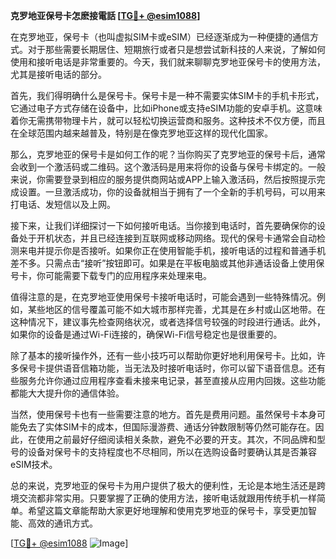 **克罗地亚保号卡怎麽接電話 [[TG💪+ @esim1088](https://t.me/s/esim1088)]**

在克罗地亚，保号卡（也叫虚拟SIM卡或eSIM）已经逐渐成为一种便捷的通信方式。对于那些需要长期居住、短期旅行或者只是想尝试新科技的人来说，了解如何使用和接听电话是非常重要的。今天，我们就来聊聊克罗地亚保号卡的使用方法，尤其是接听电话的部分。

首先，我们得明确什么是保号卡。保号卡是一种不需要实体SIM卡的手机卡形式，它通过电子方式存储在设备中，比如iPhone或支持eSIM功能的安卓手机。这意味着你无需携带物理卡片，就可以轻松切换运营商和服务。这种技术不仅方便，而且在全球范围内越来越普及，特别是在像克罗地亚这样的现代化国家。

那么，克罗地亚的保号卡是如何工作的呢？当你购买了克罗地亚的保号卡后，通常会收到一个激活码或二维码。这个激活码是用来将你的设备与保号卡绑定的。一般来说，你需要登录到相应的服务提供商网站或APP上输入激活码，然后按照提示完成设置。一旦激活成功，你的设备就相当于拥有了一个全新的手机号码，可以用来打电话、发短信以及上网。

接下来，让我们详细探讨一下如何接听电话。当你接到电话时，首先要确保你的设备处于开机状态，并且已经连接到互联网或移动网络。现代的保号卡通常会自动检测来电并提示你是否接听。如果你正在使用智能手机，接听电话的过程和普通手机差不多。只需点击“接听”按钮即可。如果是在平板电脑或其他非通话设备上使用保号卡，你可能需要下载专门的应用程序来处理来电。

值得注意的是，在克罗地亚使用保号卡接听电话时，可能会遇到一些特殊情况。例如，某些地区的信号覆盖可能不如大城市那样完善，尤其是在乡村或山区地带。在这种情况下，建议事先检查网络状况，或者选择信号较强的时段进行通话。此外，如果你的设备是通过Wi-Fi连接的，确保Wi-Fi信号稳定也是很重要的。

除了基本的接听操作外，还有一些小技巧可以帮助你更好地利用保号卡。比如，许多保号卡提供语音信箱功能，当无法及时接听电话时，你可以留下语音信息。还有些服务允许你通过应用程序查看未接来电记录，甚至直接从应用内回拨。这些功能都能大大提升你的通信体验。

当然，使用保号卡也有一些需要注意的地方。首先是费用问题。虽然保号卡本身可能免去了实体SIM卡的成本，但国际漫游费、通话分钟数限制等仍然可能存在。因此，在使用之前最好仔细阅读相关条款，避免不必要的开支。其次，不同品牌和型号的设备对保号卡的支持程度也不尽相同，所以在选购设备时要确认其是否兼容eSIM技术。

总的来说，克罗地亚的保号卡为用户提供了极大的便利性，无论是本地生活还是跨境交流都非常实用。只要掌握了正确的使用方法，接听电话就跟用传统手机一样简单。希望这篇文章能帮助大家更好地理解和使用克罗地亚的保号卡，享受更加智能、高效的通讯方式。

[[TG💪+ @esim1088](https://t.me/s/esim1088) ![Image](https://i.postimg.cc/4NQfJmqS/Snipaste-2025-05-13-00-14-12.png)]